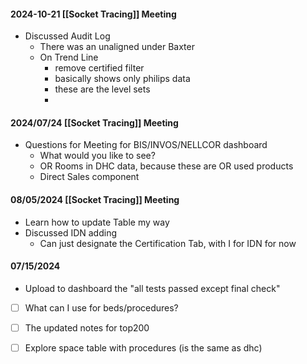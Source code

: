 
#### 2024-10-21 [[Socket Tracing]] Meeting 
- Discussed Audit Log
	- There was an unaligned under Baxter
	- On Trend Line
		- remove certified filter
		- basically shows only philips data
		- these are the level sets
		- 

#### 2024/07/24 [[Socket Tracing]] Meeting
- Questions for Meeting for BIS/INVOS/NELLCOR dashboard
	- What would you like to see?
	- OR Rooms in DHC data, because these are OR used products
	- Direct Sales component

#### 08/05/2024 [[Socket Tracing]] Meeting
- Learn how to update Table my way
- Discussed IDN adding
	- Can just designate the Certification Tab, with I for IDN for now

#### 07/15/2024
- Upload to dashboard the "all tests passed except final check"
- [ ] What can I use for beds/procedures?
- [ ] The updated notes for top200
- [ ] Explore space table with procedures (is the same as dhc)


